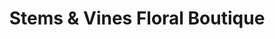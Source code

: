 ---
title: "Stems & Vines Floral Boutique"
url: /prior-lake/stems-and-vines-floral-boutique/
shop: florist
---